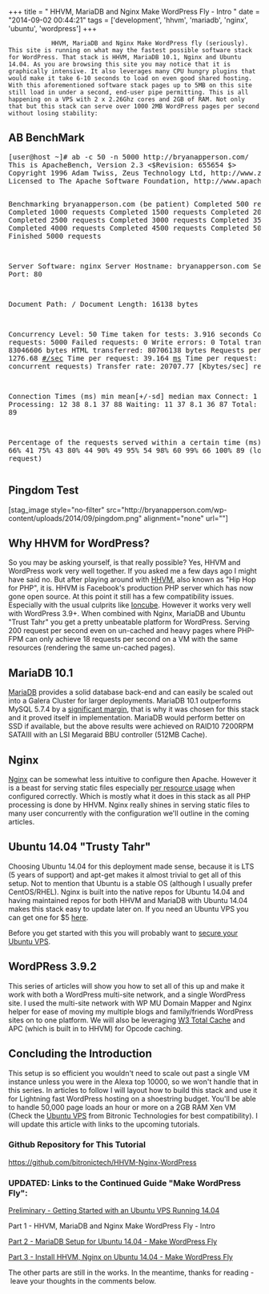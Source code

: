 +++
title = "				HHVM, MariaDB and Nginx Make WordPress Fly - Intro		"
date = "2014-09-02 00:44:21"
tags = ['development', 'hhvm', 'mariadb', 'nginx', 'ubuntu', 'wordpress']
+++

    			HHVM, MariaDB and Nginx Make WordPress fly (seriously). This site is running on what may the fastest possible software stack for WordPress. That stack is HHVM, MariaDB 10.1, Nginx and Ubuntu 14.04. As you are browsing this site you may notice that it is graphically intensive. It also leverages many CPU hungry plugins that would make it take 6-10 seconds to load on even good shared hosting. With this aforementioned software stack pages up to 5MB on this site still load in under a second, end-user pipe permitting. This is all happening on a VPS with 2 x 2.26Ghz cores and 2GB of RAM. Not only that but this stack can serve over 1000 2MB WordPress pages per second without losing stability:

<h2>AB BenchMark</h2>
<pre class="lang:sh decode:true" title="AB Benchmark for this Site">[user@host ~]# ab -c 50 -n 5000 http://bryanapperson.com/
This is ApacheBench, Version 2.3 &lt;$Revision: 655654 $&gt;
Copyright 1996 Adam Twiss, Zeus Technology Ltd, http://www.zeustech.net/
Licensed to The Apache Software Foundation, http://www.apache.org/

Benchmarking bryanapperson.com (be patient)
Completed 500 requests
Completed 1000 requests
Completed 1500 requests
Completed 2000 requests
Completed 2500 requests
Completed 3000 requests
Completed 3500 requests
Completed 4000 requests
Completed 4500 requests
Completed 5000 requests
Finished 5000 requests

Server Software: nginx
Server Hostname: bryanapperson.com
Server Port: 80

Document Path: /
Document Length: 16138 bytes

Concurrency Level: 50
Time taken for tests: 3.916 seconds
Complete requests: 5000
Failed requests: 0
Write errors: 0
Total transferred: 83046606 bytes
HTML transferred: 80706138 bytes
Requests per second: 1276.68 [#/sec](mean)
Time per request: 39.164 [ms](mean)
Time per request: 0.783 [ms] (mean, across all concurrent requests)
Transfer rate: 20707.77 [Kbytes/sec] received

Connection Times (ms)
min mean[+/-sd] median max
Connect: 1 1 0.2 1 5
Processing: 12 38 8.1 37 88
Waiting: 11 37 8.1 36 87
Total: 14 39 8.1 38 89

Percentage of the requests served within a certain time (ms)
50% 38
66% 41
75% 43
80% 44
90% 49
95% 54
98% 60
99% 66
100% 89 (longest request)</pre>

<h2>Pingdom Test</h2>
[stag_image style="no-filter" src="http://bryanapperson.com/wp-content/uploads/2014/09/pingdom.png" alignment="none" url=""]
<h2>Why HHVM for WordPress?</h2>
So you may be asking yourself, is that really possible? Yes, HHVM and WordPress work very well together. If you asked me a few days ago I might have said no. But after playing around with <a title="HHVM" href="http://hhvm.com/" target="_blank">HHVM</a>, also known as "Hip Hop for PHP", it is. HHVM is Facebook's production PHP server which has now gone open source. At this point it still has a few compatibility issues. Especially with the usual culprits like <a title="Ioncube" href="http://forum.ioncube.com/viewtopic.php?p=10357&amp;sid=45481ca609255e7435f1f4a938e5a786" target="_blank">Ioncube</a>. However it works very well with WordPress 3.9+. When combined with Nginx, MariaDB and Ubuntu "Trust Tahr" you get a pretty unbeatable platform for WordPress. Serving 200 request per second even on un-cached and heavy pages where PHP-FPM can only achieve 18 requests per second on a VM with the same resources (rendering the same un-cached pages).
<h2>MariaDB 10.1</h2>
<a title="MariaDB" href="https://mariadb.org/" target="_blank">MariaDB</a> provides a solid database back-end and can easily be scaled out into a Galera Cluster for larger deployments. MariaDB 10.1 outperforms MySQL 5.7.4 by a <a title="MariaDB 10.1 vs MySQL 5.7.4" href="https://blog.mariadb.org/performance-evaluation-of-mariadb-10-1-and-mysql-5-7-4-labs-tplc/" target="_blank">significant margin</a>, that is why it was chosen for this stack and it proved itself in implementation. MariaDB would perform better on SSD if available, but the above results were achieved on RAID10 7200RPM SATAIII with an LSI Megaraid BBU controller (512MB Cache).
<h2>Nginx</h2>
<a title="Nginx" href="http://nginx.com/" target="_blank">Nginx</a> can be somewhat less intuitive to configure then Apache. However it is a beast for serving static files especially <a title="Apache Vs. Nginx on Rasberry Pi" href="http://raspberrywebserver.com/raspberrypicluster/comparing-the-performance-of-nginx-and-apache-web-servers.html" target="_blank">per resource usage</a> when configured correctly. Which is mostly what it does in this stack as all PHP processing is done by HHVM. Nginx really shines in serving static files to many user concurrently with the configuration we'll outline in the coming articles.
<h2>Ubuntu 14.04 "Trusty Tahr"</h2>
Choosing Ubuntu 14.04 for this deployment made sense, because it is LTS (5 years of support) and apt-get makes it almost trivial to get all of this setup. Not to mention that Ubuntu is a stable OS (although I usually prefer CentOS/RHEL). Nginx is built into the native repos for Ubuntu 14.04 and having maintained repos for both HHVM and MariaDB with Ubuntu 14.04 makes this stack easy to update later on. If you need an Ubuntu VPS you can get one for $5 <a title="Ubuntu VM for $5" href="https://www.bitronictech.net/ubuntu-vps-hosting.php">here</a>.

Before you get started with this you will probably want to <a title="Secure Your Ubuntu VPS" href="http://bryanapperson.com/blog/getting-started-ubuntu-vps-running-14-04/">secure your Ubuntu VPS</a>.

<h2>WordPRess 3.9.2</h2>
This series of articles will show you how to set all of this up and make it work with both a WordPress multi-site network, and a single WordPress site. I used the multi-site network with WP MU Domain Mapper and Nginx helper for ease of moving my multiple blogs and family/friends WordPress sites on to one platform. We will also be leveraging <a title="W3 Total Cache" href="https://wordpress.org/plugins/w3-total-cache/" target="_blank">W3 Total Cache</a> and APC (which is built in to HHVM) for Opcode caching.
<h2>Concluding the Introduction</h2>
This setup is so efficient you wouldn't need to scale out past a single VM instance unless you were in the Alexa top 10000, so we won't handle that in this series. In articles to follow I will layout how to build this stack and use it for Lightning fast WordPress hosting on a shoestring budget. You'll be able to handle 50,000 page loads an hour or more on a 2GB RAM Xen VM (Check the <a title="Ubuntu VPS Hosting" href="https://www.bitronictech.net/ubuntu-vps-hosting.php" target="_blank">Ubuntu VPS</a> from Bitronic Technologies for best compatibility). I will update this article with links to the upcoming tutorials.
<h3>Github Repository for This Tutorial</h3>
<a title="Deploying HHVM, MariaDB, Nginx and WordPress on Ubuntu 14.04" href="https://github.com/bitronictech/HHVM-Nginx-WordPress">https://github.com/bitronictech/HHVM-Nginx-WordPress</a>
<h3>UPDATED: Links to the Continued Guide "Make WordPress Fly":</h3>
<a title="Getting Started with an Ubuntu VPS Running 14.04" href="http://bryanapperson.com/blog/getting-started-ubuntu-vps-running-14-04/">Preliminary - Getting Started with an Ubuntu VPS Running 14.04</a>

Part 1 - HHVM, MariaDB and Nginx Make WordPress Fly - Intro

<a title="MariaDB 10.1 Setup for Ubuntu 14.04 – Make WordPress Fly" href="http://bryanapperson.com/blog/make-wordpress-fly-mariadb-setup-ubuntu-14/">Part 2 - MariaDB Setup for Ubuntu 14.04 - Make WordPress Fly</a>

<a title="Install HHVM, Nginx on Ubuntu 14.04 – Make WordPress Fly" href="http://bryanapperson.com/blog/install-hhvm-nginx-ubuntu-14-04-make-wordpress-fly/">Part 3 - Install HHVM, Nginx on Ubuntu 14.04 - Make WordPress Fly</a>

The other parts are still in the works. In the meantime, thanks for reading - leave your thoughts in the comments below.
